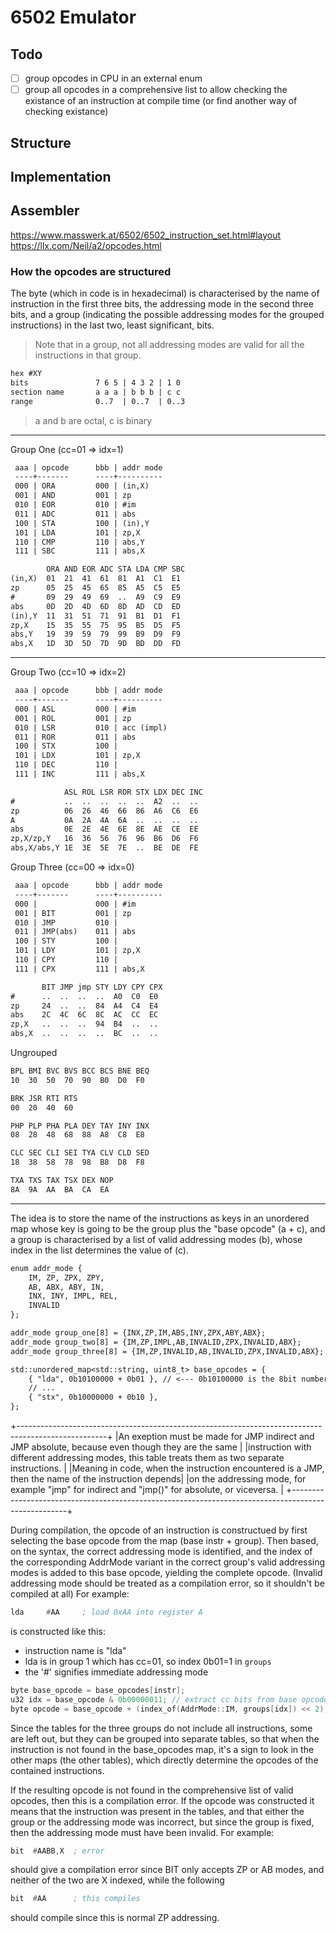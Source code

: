 # 6502 Emulator

## Todo

- [ ] group opcodes in CPU in an external enum
- [ ] group all opcodes in a comprehensive list to allow checking the existance
of an instruction at compile time (or find another way of checking existance)

## Structure

## Implementation

## Assembler

https://www.masswerk.at/6502/6502_instruction_set.html#layout
https://llx.com/Neil/a2/opcodes.html


### How the opcodes are structured

The byte (which in code is in hexadecimal) is characterised by the name of instruction in the first three bits,
the addressing mode in the second three bits, and a group (indicating the possible addressing modes for the grouped instructions)
in the last two, least significant, bits.
> Note that in a group, not all addressing modes are valid for all the instructions in that group.

```txt
hex #XY
bits               7 6 5 | 4 3 2 | 1 0
section name       a a a | b b b | c c
range              0..7  | 0..7  | 0..3
```

> a and b are octal, c is binary

---

Group One (cc=01 => idx=1)

```txt
 aaa | opcode      bbb | addr mode
 ----+-------      ----+----------
 000 | ORA         000 | (in,X)
 001 | AND         001 | zp
 010 | EOR         010 | #im
 011 | ADC         011 | abs
 100 | STA         100 | (in),Y
 101 | LDA         101 | zp,X
 110 | CMP         110 | abs,Y
 111 | SBC         111 | abs,X

        ORA AND EOR ADC STA LDA CMP SBC
(in,X)  01  21  41  61  81  A1  C1  E1
zp      05  25  45  65  85  A5  C5  E5
#       09  29  49  69  ..  A9  C9  E9
abs     0D  2D  4D  6D  8D  AD  CD  ED
(in),Y  11  31  51  71  91  B1  D1  F1
zp,X    15  35  55  75  95  B5  D5  F5
abs,Y   19  39  59  79  99  B9  D9  F9
abs,X   1D  3D  5D  7D  9D  BD  DD  FD
```

---

Group Two (cc=10 => idx=2)

```txt
 aaa | opcode      bbb | addr mode
 ----+-------      ----+----------
 000 | ASL         000 | #im
 001 | ROL         001 | zp
 010 | LSR         010 | acc (impl)
 011 | ROR         011 | abs
 100 | STX         100 |
 101 | LDX         101 | zp,X
 110 | DEC         110 |
 111 | INC         111 | abs,X

            ASL ROL LSR ROR STX LDX DEC INC
#           ..  ..  ..  ..  ..  A2  ..  ..
zp          06  26  46  66  86  A6  C6  E6
A           0A  2A  4A  6A  ..  ..  ..  ..
abs         0E  2E  4E  6E  8E  AE  CE  EE
zp,X/zp,Y   16  36  56  76  96  B6  D6  F6
abs,X/abs,Y 1E  3E  5E  7E  ..  BE  DE  FE
```


Group Three (cc=00 => idx=0)

```txt
 aaa | opcode      bbb | addr mode
 ----+-------      ----+----------
 000 |             000 | #im
 001 | BIT         001 | zp
 010 | JMP         010 |
 011 | JMP(abs)    011 | abs
 100 | STY         100 |
 101 | LDY         101 | zp,X
 110 | CPY         110 |
 111 | CPX         111 | abs,X

       BIT JMP jmp STY LDY CPY CPX
#      ..  ..  ..  ..  A0  C0  E0
zp     24  ..  ..  84  A4  C4  E4
abs    2C  4C  6C  8C  AC  CC  EC
zp,X   ..  ..  ..  94  B4  ..  ..
abs,X  ..  ..  ..  ..  BC  ..  ..
```


Ungrouped

```txt
BPL BMI BVC BVS BCC BCS BNE BEQ
10  30  50  70  90  B0  D0  F0

BRK JSR RTI RTS
00  20  40  60

PHP PLP PHA PLA DEY TAY INY INX
08  28  48  68  88  A8  C8  E8

CLC SEC CLI SEI TYA CLV CLD SED
18  38  58  78  98  B8  D8  F8

TXA TXS TAX TSX DEX NOP
8A  9A  AA  BA  CA  EA
```

---

The idea is to store the name of the instructions as keys in an
unordered map whose key is going to be the group plus the "base opcode" (a + c),
and a group is characterised by a list of valid addressing modes (b),
whose index in the list determines the value of (c).

```txt
enum addr_mode {
    IM, ZP, ZPX, ZPY,
    AB, ABX, ABY, IN,
    INX, INY, IMPL, REL,
    INVALID
};

addr_mode group_one[8] = {INX,ZP,IM,ABS,INY,ZPX,ABY,ABX};
addr_mode group_two[8] = {IM,ZP,IMPL,AB,INVALID,ZPX,INVALID,ABX};
addr_mode group_three[8] = {IM,ZP,INVALID,AB,INVALID,ZPX,INVALID,ABX};

std::unordered_map<std::string, uint8_t> base_opcodes = {
    { "lda", 0b10100000 + 0b01 }, // <--- 0b10100000 is the 8bit number with aaa=101 and 0b01 is the 8bit (only least significat 2) with cc=01
    // ...
    { "stx", 0b10000000 + 0b10 },
};
```

+----------------------------------------------------------------------------------------------------+
|An exeption must be made for JMP indirect and JMP absolute, because even though they are the same   |
|instruction with different addressing modes, this table treats them as two separate instructions.   |
|Meaning in code, when the instruction encountered is a JMP, then the name of the instruction depends|
|on the addressing mode, for example "jmp" for indirect and "jmp()" for absolute, or viceversa.      |
+----------------------------------------------------------------------------------------------------+

During compilation, the opcode of an instruction is constructued by first selecting
the base opcode from the map (base instr + group). Then based, on the syntax, the correct
addressing mode is identified, and the index of the corresponding AddrMode variant in the
correct group's valid addressing modes is added to this base opcode, yielding the complete opcode.
(Invalid addressing mode should be treated as a compilation error, so it shouldn't be compiled at all)
For example:

```asm
lda		#AA		; load 0xAA into register A
```

is constructed like this:
- instruction name is "lda"
- lda is in group 1 which has cc=01, so index 0b01=1 in `groups`
- the '#' signifies immediate addressing mode

```cpp
byte base_opcode = base_opcodes[instr];
u32 idx = base_opcode & 0b00000011; // extract cc bits from base opcode
byte opcode = base_opcode + (index_of(AddrMode::IM, groups[idx]) << 2); // add bbb value which in binary is 000bbb00
```

Since the tables for the three groups do not include all instructions, some are left out, but they can
be grouped into separate tables, so that when the instruction is not found in the base_opcodes map,
it's a sign to look in the other maps (the other tables), which directly determine the opcodes of the contained instructions.

If the resulting opcode is not found in the comprehensive list of valid opcodes, then this is a compilation
error. If the opcode was constructed it means that the instruction was present in the tables, and that
either the group or the addressing mode was incorrect, but since the group is fixed, then the addressing
mode must have been invalid.
For example:

```asm
bit  #AABB,X  ; error
```

should give a compilation error since BIT only accepts ZP or AB modes, and neither
of the two are X indexed, while the following

```asm
bit  #AA      ; this compiles
```

should compile since this is normal ZP addressing.

